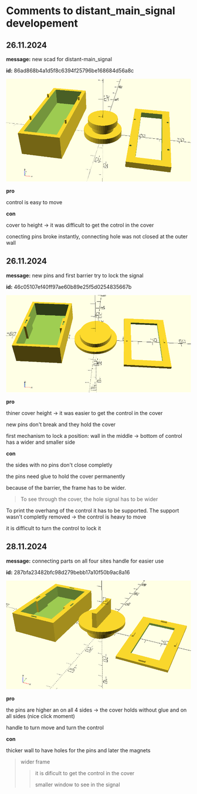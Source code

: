 # Comments to distant_main_signal developement

## 26.11.2024

**message:** new scad for distant-main_signal

**id:** 86ad868b4a1d5f8c6394f25796be168684d56a8c

![test](pictures_distant_main_signal_developement/signal-26_11_24_1.png)

**pro**

control is easy to move

**con**

cover to height -> it was difficult to get the cotrol in the cover

conecting pins broke instantly, connecting hole was not closed at the outer wall

## 26.11.2024

**message:** new pins and first barrier try to lock the signal

**id:** 46c05107ef40ff97ae60b89e25f5d0254835667b

![](_assets\scad\pictures_distant_main_signal_developement\signal-26_11_24_2.png)

**pro**

thiner cover height -> it was easier to get the control in the cover

new pins don't break and they hold the cover

first mechanism to lock a position: wall in the middle -> bottom of control has a wider and smaller side

**con**

the sides with no pins don't close completly

the pins need glue to hold the cover permanently

because of the barrier, the frame has to be wider.

> To see through the cover, the hole signal has to be wider

To print the overhang of the control it has to be supported. The support wasn't completly removed -> the control is heavy to move

it is difficult to turn the control to lock it

## 28.11.2024

**message:** connecting parts on all four sites
handle for easier use

**id:** 287bfa23482bfc98d279bebb17a10f50b9ac8a16

![](_assets\scad\pictures_distant_main_signal_developement\signal-28_11_24.png)

**pro**

the pins are higher an on all 4 sides -> the cover holds without glue and on all sides (nice click moment)

handle to turn move and turn the control

**con**

thicker wall to have holes for the pins and later the magnets

> wider frame
> 
> > it is dificult to get the control in the cover
> > 
> > smaller window to see in the signal
